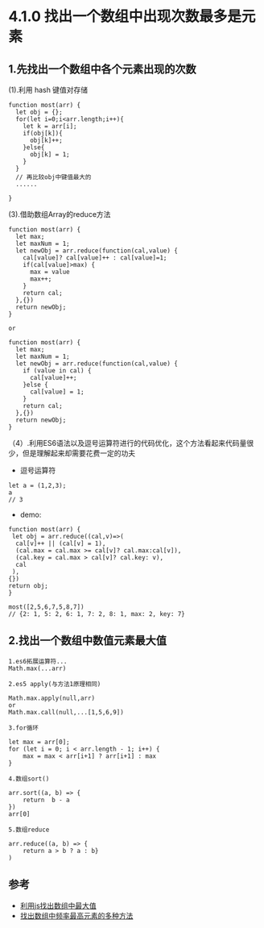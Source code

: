 # 4.1.0 找出一个数组中出现次数最多是元素

## 1.先找出一个数组中各个元素出现的次数
 (1).利用 hash 键值对存储
```
function most(arr) {
  let obj = {};
  for(let i=0;i<arr.length;i++){
    let k = arr[i]; 
    if(obj[k]){
      obj[k]++;
    }else{
      obj[k] = 1;
    }
  }
  // 再比较obj中键值最大的
  ......
  
}
```

(3).借助数组Array的reduce方法
```
function most(arr) {
  let max;
  let maxNum = 1;
  let newObj = arr.reduce(function(cal,value) {
    cal[value]? cal[value]++ : cal[value]=1;
    if(cal[value]>max) {
      max = value
      max++;
    }
    return cal;
  },{})
  return newObj;
}

or

function most(arr) {
  let max;
  let maxNum = 1;
  let newObj = arr.reduce(function(cal,value) {
    if (value in cal) {
      cal[value]++;
    }else {
      cal[value] = 1;
    }
    return cal;
  },{})
  return newObj;
}

```

（4）.利用ES6语法以及逗号运算符进行的代码优化，这个方法看起来代码量很少，但是理解起来却需要花费一定的功夫

- 逗号运算符
```
let a = (1,2,3);
a
// 3
```

- demo:
```
function most(arr) {
 let obj = arr.reduce((cal,v)=>(
  cal[v]++ || (cal[v] = 1),
  (cal.max = cal.max >= cal[v]? cal.max:cal[v]),
  (cal.key = cal.max > cal[v]? cal.key: v),
  cal
 ),
{})
return obj;
}

most([2,5,6,7,5,8,7])
// {2: 1, 5: 2, 6: 1, 7: 2, 8: 1, max: 2, key: 7}
```



## 2.找出一个数组中数值元素最大值

```
1.es6拓展运算符...
Math.max(...arr)

2.es5 apply(与方法1原理相同)

Math.max.apply(null,arr)  
or  
Math.max.call(null,...[1,5,6,9])

3.for循环

let max = arr[0];
for (let i = 0; i < arr.length - 1; i++) {
    max = max < arr[i+1] ? arr[i+1] : max
}

4.数组sort()

arr.sort((a, b) => {
    return  b - a
})
arr[0]

5.数组reduce

arr.reduce((a, b) => {
    return a > b ? a : b}
)

```

## 参考
- [利用js找出数组中最大值](http://www.cnblogs.com/iwzyuan/p/9343051.html)
- [找出数组中频率最高元素的多种方法](https://blog.csdn.net/u011277123/article/details/72819099)
